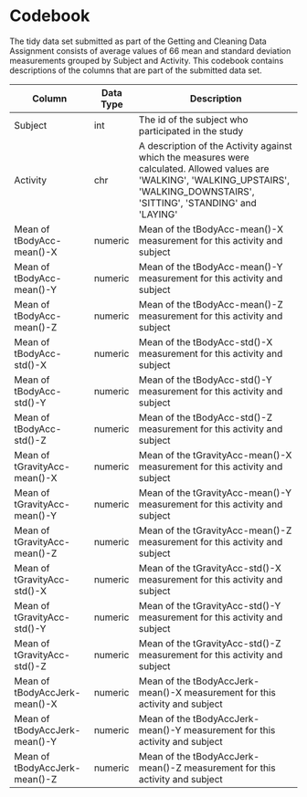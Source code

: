 # Codebook
The tidy data set submitted as part of the Getting and Cleaning Data Assignment consists of average values of 66 mean and standard deviation measurements grouped by Subject and Activity.
This codebook contains descriptions of the columns that are part of the submitted data set. 

| Column                   | Data Type   		| Description |
|--------------------------|--------------------|-------------|
| Subject				   |	int				| The id of the subject who participated in the study |
| Activity				   |    chr				| A description of the Activity against which the measures were calculated. Allowed values are 'WALKING', 'WALKING_UPSTAIRS', 'WALKING_DOWNSTAIRS', 'SITTING', 'STANDING' and 'LAYING'|
| Mean of tBodyAcc-mean()-X|    numeric			| Mean of the tBodyAcc-mean()-X measurement for this activity and subject|
| Mean of tBodyAcc-mean()-Y|    numeric			| Mean of the tBodyAcc-mean()-Y measurement for this activity and subject|
| Mean of tBodyAcc-mean()-Z|    numeric			| Mean of the tBodyAcc-mean()-Z measurement for this activity and subject|
| Mean of tBodyAcc-std()-X |    numeric			| Mean of the tBodyAcc-std()-X measurement for this activity and subject|
| Mean of tBodyAcc-std()-Y |    numeric			| Mean of the tBodyAcc-std()-Y measurement for this activity and subject|
| Mean of tBodyAcc-std()-Z |    numeric			| Mean of the tBodyAcc-std()-Z measurement for this activity and subject|
| Mean of tGravityAcc-mean()-X |    numeric			| Mean of the tGravityAcc-mean()-X measurement for this activity and subject|
| Mean of tGravityAcc-mean()-Y |    numeric			| Mean of the tGravityAcc-mean()-Y measurement for this activity and subject|
| Mean of tGravityAcc-mean()-Z |    numeric			| Mean of the tGravityAcc-mean()-Z measurement for this activity and subject|
| Mean of tGravityAcc-std()-X |    numeric			| Mean of the tGravityAcc-std()-X measurement for this activity and subject|
| Mean of tGravityAcc-std()-Y |    numeric			| Mean of the tGravityAcc-std()-Y measurement for this activity and subject|
| Mean of tGravityAcc-std()-Z |    numeric			| Mean of the tGravityAcc-std()-Z measurement for this activity and subject|
| Mean of tBodyAccJerk-mean()-X |    numeric			| Mean of the tBodyAccJerk-mean()-X measurement for this activity and subject|
| Mean of tBodyAccJerk-mean()-Y |    numeric			| Mean of the tBodyAccJerk-mean()-Y measurement for this activity and subject|
| Mean of tBodyAccJerk-mean()-Z |    numeric			| Mean of the tBodyAccJerk-mean()-Z measurement for this activity and subject|							
